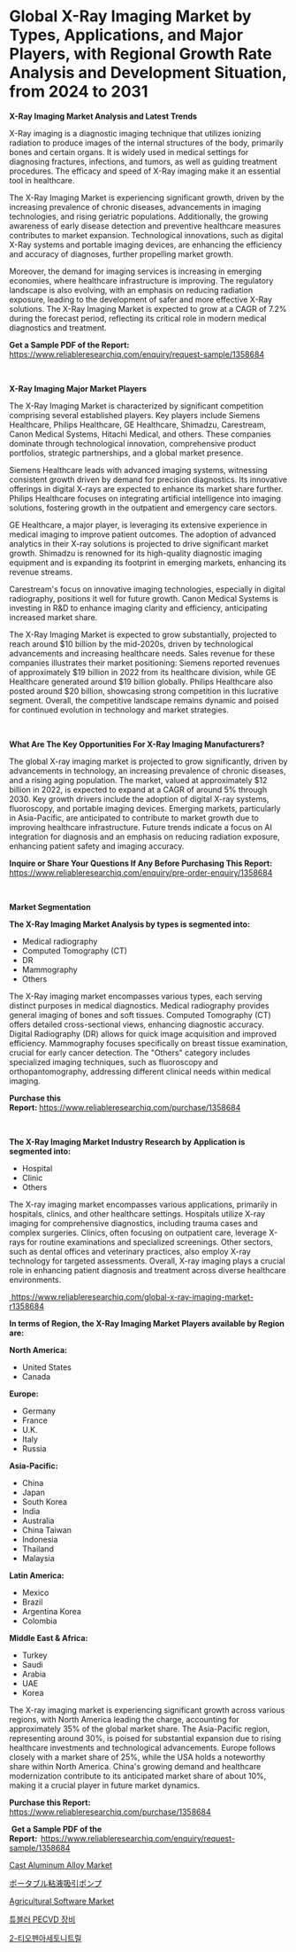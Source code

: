 <p><h1>Global X-Ray Imaging Market by Types, Applications, and Major Players, with Regional Growth Rate Analysis and Development Situation, from 2024 to 2031</h1></p><p><strong>X-Ray Imaging Market Analysis and Latest Trends</strong></p>
<p><p>X-Ray imaging is a diagnostic imaging technique that utilizes ionizing radiation to produce images of the internal structures of the body, primarily bones and certain organs. It is widely used in medical settings for diagnosing fractures, infections, and tumors, as well as guiding treatment procedures. The efficacy and speed of X-Ray imaging make it an essential tool in healthcare.</p><p>The X-Ray Imaging Market is experiencing significant growth, driven by the increasing prevalence of chronic diseases, advancements in imaging technologies, and rising geriatric populations. Additionally, the growing awareness of early disease detection and preventive healthcare measures contributes to market expansion. Technological innovations, such as digital X-Ray systems and portable imaging devices, are enhancing the efficiency and accuracy of diagnoses, further propelling market growth.</p><p>Moreover, the demand for imaging services is increasing in emerging economies, where healthcare infrastructure is improving. The regulatory landscape is also evolving, with an emphasis on reducing radiation exposure, leading to the development of safer and more effective X-Ray solutions. The X-Ray Imaging Market is expected to grow at a CAGR of 7.2% during the forecast period, reflecting its critical role in modern medical diagnostics and treatment.</p></p>
<p><strong>Get a Sample PDF of the Report:&nbsp;</strong> <a href="https://www.reliableresearchiq.com/enquiry/request-sample/1358684">https://www.reliableresearchiq.com/enquiry/request-sample/1358684</a></p>
<p>&nbsp;</p>
<p><strong>X-Ray Imaging Major Market Players</strong></p>
<p><p>The X-Ray Imaging Market is characterized by significant competition comprising several established players. Key players include Siemens Healthcare, Philips Healthcare, GE Healthcare, Shimadzu, Carestream, Canon Medical Systems, Hitachi Medical, and others. These companies dominate through technological innovation, comprehensive product portfolios, strategic partnerships, and a global market presence.</p><p>Siemens Healthcare leads with advanced imaging systems, witnessing consistent growth driven by demand for precision diagnostics. Its innovative offerings in digital X-rays are expected to enhance its market share further. Philips Healthcare focuses on integrating artificial intelligence into imaging solutions, fostering growth in the outpatient and emergency care sectors.</p><p>GE Healthcare, a major player, is leveraging its extensive experience in medical imaging to improve patient outcomes. The adoption of advanced analytics in their X-ray solutions is projected to drive significant market growth. Shimadzu is renowned for its high-quality diagnostic imaging equipment and is expanding its footprint in emerging markets, enhancing its revenue streams.</p><p>Carestream's focus on innovative imaging technologies, especially in digital radiography, positions it well for future growth. Canon Medical Systems is investing in R&D to enhance imaging clarity and efficiency, anticipating increased market share. </p><p>The X-Ray Imaging Market is expected to grow substantially, projected to reach around $10 billion by the mid-2020s, driven by technological advancements and increasing healthcare needs. Sales revenue for these companies illustrates their market positioning: Siemens reported revenues of approximately $19 billion in 2022 from its healthcare division, while GE Healthcare generated around $19 billion globally. Philips Healthcare also posted around $20 billion, showcasing strong competition in this lucrative segment. Overall, the competitive landscape remains dynamic and poised for continued evolution in technology and market strategies.</p></p>
<p>&nbsp;</p>
<p><strong>What Are The Key Opportunities For X-Ray Imaging Manufacturers?</strong></p>
<p><p>The global X-ray imaging market is projected to grow significantly, driven by advancements in technology, an increasing prevalence of chronic diseases, and a rising aging population. The market, valued at approximately $12 billion in 2022, is expected to expand at a CAGR of around 5% through 2030. Key growth drivers include the adoption of digital X-ray systems, fluoroscopy, and portable imaging devices. Emerging markets, particularly in Asia-Pacific, are anticipated to contribute to market growth due to improving healthcare infrastructure. Future trends indicate a focus on AI integration for diagnosis and an emphasis on reducing radiation exposure, enhancing patient safety and imaging accuracy.</p></p>
<p><strong>Inquire or Share Your Questions If Any Before Purchasing This Report:</strong> <a href="https://www.reliableresearchiq.com/enquiry/pre-order-enquiry/1358684">https://www.reliableresearchiq.com/enquiry/pre-order-enquiry/1358684</a></p>
<p>&nbsp;</p>
<p><strong>Market Segmentation</strong></p>
<p><strong>The X-Ray Imaging Market Analysis by types is segmented into:</strong></p>
<p><ul><li>Medical radiography</li><li>Computed Tomography (CT)</li><li>DR</li><li>Mammography</li><li>Others</li></ul></p>
<p><p>The X-Ray imaging market encompasses various types, each serving distinct purposes in medical diagnostics. Medical radiography provides general imaging of bones and soft tissues. Computed Tomography (CT) offers detailed cross-sectional views, enhancing diagnostic accuracy. Digital Radiography (DR) allows for quick image acquisition and improved efficiency. Mammography focuses specifically on breast tissue examination, crucial for early cancer detection. The "Others" category includes specialized imaging techniques, such as fluoroscopy and orthopantomography, addressing different clinical needs within medical imaging.</p></p>
<p><strong>Purchase this Report:&nbsp;</strong><a href="https://www.reliableresearchiq.com/purchase/1358684">https://www.reliableresearchiq.com/purchase/1358684</a></p>
<p>&nbsp;</p>
<p><strong>The X-Ray Imaging Market Industry Research by Application is segmented into:</strong></p>
<p><ul><li>Hospital</li><li>Clinic</li><li>Others</li></ul></p>
<p><p>The X-ray imaging market encompasses various applications, primarily in hospitals, clinics, and other healthcare settings. Hospitals utilize X-ray imaging for comprehensive diagnostics, including trauma cases and complex surgeries. Clinics, often focusing on outpatient care, leverage X-rays for routine examinations and specialized screenings. Other sectors, such as dental offices and veterinary practices, also employ X-ray technology for targeted assessments. Overall, X-ray imaging plays a crucial role in enhancing patient diagnosis and treatment across diverse healthcare environments.</p></p>
<p><a href="https://www.reliableresearchiq.com/global-x-ray-imaging-market-r1358684">&nbsp;https://www.reliableresearchiq.com/global-x-ray-imaging-market-r1358684</a></p>
<p><strong>In terms of Region, the X-Ray Imaging Market Players available by Region are:</strong></p>
<p>
    <p> <strong> North America: </strong>
        <ul>
            <li>United States</li>
            <li>Canada</li>
        </ul>
        </p> 
    <p> <strong> Europe: </strong>
        <ul>
            <li>Germany</li>
            <li>France</li>
            <li>U.K.</li>
            <li>Italy</li>
            <li>Russia</li>
        </ul>
        </p> 
    <p> <strong> Asia-Pacific: </strong>
        <ul>
            <li>China</li>
            <li>Japan</li>
            <li>South Korea</li>
            <li>India</li>
            <li>Australia</li>
            <li>China Taiwan</li>
            <li>Indonesia</li>
            <li>Thailand</li>
            <li>Malaysia</li>
        </ul>
        </p> 
    <p> <strong> Latin America: </strong>
        <ul>
            <li>Mexico</li>
            <li>Brazil</li>
            <li>Argentina Korea</li>
            <li>Colombia</li>
        </ul>
        </p> 
    <p> <strong> Middle East & Africa: </strong>
        <ul>
            <li>Turkey</li>
            <li>Saudi</li>
            <li>Arabia</li>
            <li>UAE</li>
            <li>Korea</li>
        </ul>
    </p>
    </p>
<p><p>The X-ray imaging market is experiencing significant growth across various regions, with North America leading the charge, accounting for approximately 35% of the global market share. The Asia-Pacific region, representing around 30%, is poised for substantial expansion due to rising healthcare investments and technological advancements. Europe follows closely with a market share of 25%, while the USA holds a noteworthy share within North America. China's growing demand and healthcare modernization contribute to its anticipated market share of about 10%, making it a crucial player in future market dynamics.</p></p>
<p><strong>Purchase this Report: </strong><a href="https://www.reliableresearchiq.com/purchase/1358684">https://www.reliableresearchiq.com/purchase/1358684</a></p>
<p>&nbsp;<strong>Get a Sample PDF of the Report:&nbsp;&nbsp;</strong><a href="https://www.reliableresearchiq.com/enquiry/request-sample/1358684">https://www.reliableresearchiq.com/enquiry/request-sample/1358684</a></p>
<p><strong></strong></p>
<p><p><a href="https://issuu.com/reportprime-2/docs/cast-aluminum-alloy-market-size-203_a6c1aa26104445">Cast Aluminum Alloy Market</a></p><p><a href="https://medium.com/@saboleigh892/portable-mucus-suction-pump-market-%E3%81%AE%E3%82%B0%E3%83%AD%E3%83%BC%E3%83%90%E3%83%AB%E5%B8%82%E5%A0%B4%E6%A6%82%E8%A6%81%E3%81%AF-%E4%B8%96%E7%95%8C%E3%81%8A%E3%82%88%E3%81%B3%E4%B8%BB%E8%A6%81%E5%B8%82%E5%A0%B4%E3%81%AB%E3%81%8A%E3%81%91%E3%82%8B%E6%A5%AD%E7%95%8C%E3%81%AB%E5%BD%B1%E9%9F%BF%E3%82%92%E4%B8%8E%E3%81%88%E3%82%8B%E4%B8%BB%E8%A6%81%E3%81%AA%E3%83%88%E3%83%AC%E3%83%B3%E3%83%89%E3%81%AB%E3%81%A4%E3%81%84%E3%81%A6-%E7%8B%AC%E8%87%AA%E3%81%AE%E8%A6%96%E7%82%B9%E3%82%92%E6%8F%90%E4%BE%9B%E3%81%97%E3%81%BE%E3%81%99-be792ed4b964">ポータブル粘液吸引ポンプ</a></p><p><a href="https://www.linkedin.com/pulse/agricultural-software-market-research-report-exploring-size-3t0be?trackingId=cHKZDfH4SdOT5JegTZe4Rw%3D%3D">Agricultural Software Market</a></p><p><a href="https://medium.com/@percymckty3ytenzie89676/tubular-pecvd-equipment-market-%EC%9D%98-%EA%B8%80%EB%A1%9C%EB%B2%8C-%EC%8B%9C%EC%9E%A5-%EA%B0%9C%EC%9A%94%EB%8A%94-%EC%A0%84-%EC%84%B8%EA%B3%84-%EB%B0%8F-%EC%A3%BC%EC%9A%94-%EC%8B%9C%EC%9E%A5%EC%9D%98-%EC%82%B0%EC%97%85%EC%97%90-%EC%98%81%ED%96%A5%EC%9D%84-%EB%AF%B8%EC%B9%98%EB%8A%94-%EC%A3%BC%EC%9A%94-%ED%8A%B8%EB%A0%8C%EB%93%9C%EC%97%90-%EB%8C%80%ED%95%9C-%EB%8F%85%ED%8A%B9%ED%95%9C-%EA%B4%80%EC%A0%90%EC%9D%84-%EC%A0%9C%EA%B3%B5%ED%95%A9%EB%8B%88%EB%8B%A4-f8b0b79306b2">튜블러 PECVD 장비</a></p><p><a href="https://medium.com/@percymckty3ytenzie89676/%EC%84%B8%EA%B3%84-2-thiopheneacetonitrile-market-%EC%9D%80-2024%EC%97%90%EC%84%9C-2031%EB%A1%9C-%EC%97%B0%ED%8F%89%EA%B7%A0-%EC%A6%9D%EA%B0%80%EC%9C%A8%EC%9D%84-%EB%B3%B4%EC%9D%BC-%EA%B2%83%EC%9C%BC%EB%A1%9C-%EC%98%88%EC%83%81%EB%90%A9%EB%8B%88%EB%8B%A4-e0822cb9dc3d">2-티오펜아세토니트릴</a></p></p>